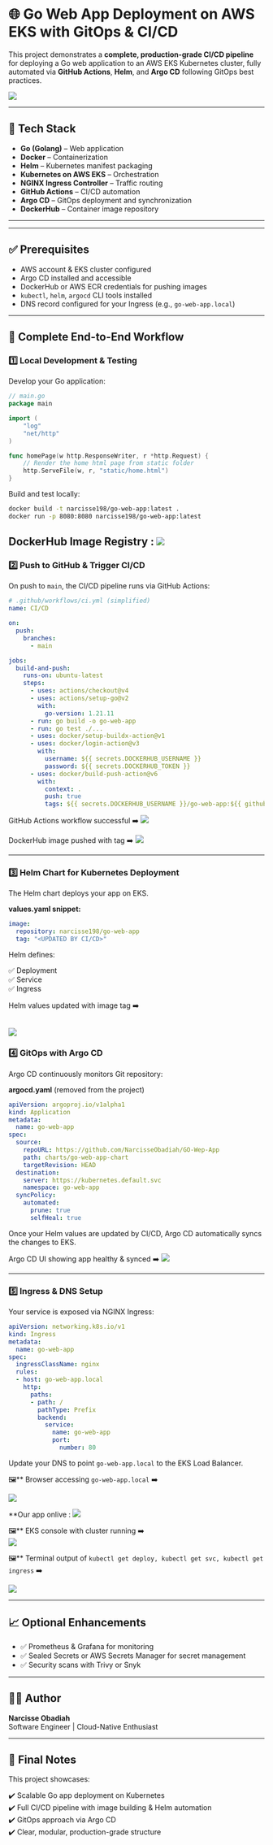 # 🌐 Go Web App Deployment on AWS EKS with GitOps & CI/CD

This project demonstrates a **complete, production-grade CI/CD pipeline** for deploying a Go web application to an AWS EKS Kubernetes cluster, fully automated via **GitHub Actions**, **Helm**, and **Argo CD** following GitOps best practices.

![](static/images/diagram-export.png)

---

## 🚀 Tech Stack

- **Go (Golang)** – Web application
- **Docker** – Containerization
- **Helm** – Kubernetes manifest packaging
- **Kubernetes on AWS EKS** – Orchestration
- **NGINX Ingress Controller** – Traffic routing
- **GitHub Actions** – CI/CD automation
- **Argo CD** – GitOps deployment and synchronization
- **DockerHub** – Container image repository

---

---

## ✅ Prerequisites

- AWS account & EKS cluster configured
- Argo CD installed and accessible
- DockerHub or AWS ECR credentials for pushing images
- `kubectl`, `helm`, `argocd` CLI tools installed
- DNS record configured for your Ingress (e.g., `go-web-app.local`)

---

## 🔁 Complete End-to-End Workflow

### 1️⃣ Local Development & Testing

Develop your Go application:

```go
// main.go
package main

import (
	"log"
	"net/http"
)

func homePage(w http.ResponseWriter, r *http.Request) {
	// Render the home html page from static folder
	http.ServeFile(w, r, "static/home.html")
}
```

Build and test locally:

```bash
docker build -t narcisse198/go-web-app:latest .
docker run -p 8080:8080 narcisse198/go-web-app:latest
```
 DockerHub Image Registry :
![](static/images/hub.png)
---

### 2️⃣ Push to GitHub & Trigger CI/CD

On push to `main`, the CI/CD pipeline runs via GitHub Actions:

```yaml
# .github/workflows/ci.yml (simplified)
name: CI/CD

on:
  push:
    branches:
      - main

jobs:
  build-and-push:
    runs-on: ubuntu-latest
    steps:
      - uses: actions/checkout@v4
      - uses: actions/setup-go@v2
        with:
          go-version: 1.21.11
      - run: go build -o go-web-app
      - run: go test ./...
      - uses: docker/setup-buildx-action@v1
      - uses: docker/login-action@v3
        with:
          username: ${{ secrets.DOCKERHUB_USERNAME }}
          password: ${{ secrets.DOCKERHUB_TOKEN }}
      - uses: docker/build-push-action@v6
        with:
          context: .
          push: true
          tags: ${{ secrets.DOCKERHUB_USERNAME }}/go-web-app:${{ github.run_id }}
```

GitHub Actions workflow successful ➡️
![](static/images/ci.png)

DockerHub image pushed with tag ➡️ ![](static/images/dockerhub.png) 

---

### 3️⃣ Helm Chart for Kubernetes Deployment

The Helm chart deploys your app on EKS.

**values.yaml snippet:**

```yaml
image:
  repository: narcisse198/go-web-app
  tag: "<UPDATED BY CI/CD>"
```

Helm defines:

✅ Deployment  
✅ Service  
✅ Ingress  

Helm values updated with image tag ➡️ 

![](static/images/helm_hub.jpg)
---
### 4️⃣ GitOps with Argo CD

Argo CD continuously monitors Git repository:

**argocd.yaml** (removed from the project)

```yaml
apiVersion: argoproj.io/v1alpha1
kind: Application
metadata:
  name: go-web-app
spec:
  source:
    repoURL: https://github.com/NarcisseObadiah/GO-Wep-App
    path: charts/go-web-app-chart
    targetRevision: HEAD
  destination:
    server: https://kubernetes.default.svc
    namespace: go-web-app
  syncPolicy:
    automated:
      prune: true
      selfHeal: true
```

Once your Helm values are updated by CI/CD, Argo CD automatically syncs the changes to EKS.

Argo CD UI showing app healthy & synced ➡️ 
![](static/images/argocd.png)

---

### 5️⃣ Ingress & DNS Setup

Your service is exposed via NGINX Ingress:

```yaml
apiVersion: networking.k8s.io/v1
kind: Ingress
metadata:
  name: go-web-app
spec:
  ingressClassName: nginx
  rules:
  - host: go-web-app.local
    http:
      paths:
      - path: /
        pathType: Prefix
        backend:
          service:
            name: go-web-app
            port:
              number: 80
```

Update your DNS to point `go-web-app.local` to the EKS Load Balancer.

🖼** Browser accessing `go-web-app.local` ➡️

 ![](static/images/local.png)
 
 **Our app onlive : ![](static/images/golang-website.png)

🖼** EKS console with cluster running ➡️  
![](static/images/aws.png)

🖼️** Terminal output of `kubectl get deploy, kubectl get svc, kubectl get ingress` ➡️  

![](static/images/runnning_service.png)

---

## 📈 Optional Enhancements

- ✅ Prometheus & Grafana for monitoring  
- ✅ Sealed Secrets or AWS Secrets Manager for secret management  
- ✅ Security scans with Trivy or Snyk  

---

## 👨‍💻 Author

**Narcisse Obadiah**  
Software Engineer | Cloud-Native Enthusiast

---

## 🎯 Final Notes

This project showcases:

✔️ Scalable Go app deployment on Kubernetes  
✔️ Full CI/CD pipeline with image building & Helm automation  
✔️ GitOps approach via Argo CD  
✔️ Clear, modular, production-grade structure  

